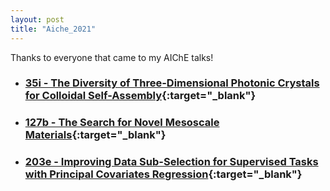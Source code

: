 ```yaml
---
layout: post
title: "Aiche_2021"
---
```


Thanks to everyone that came to my AIChE talks! 

* ### [35i - The Diversity of Three-Dimensional Photonic Crystals for Colloidal Self-Assembly](https://aiche.confex.com/aiche/2021/meetingapp.cgi/Paper/630237){:target="_blank"}
* ### [127b - The Search for Novel Mesoscale Materials](https://aiche.confex.com/aiche/2021/meetingapp.cgi/Paper/629710){:target="_blank"}
* ### [203e - Improving Data Sub-Selection for Supervised Tasks with Principal Covariates Regression](https://aiche.confex.com/aiche/2021/meetingapp.cgi/Paper/627282){:target="_blank"}

